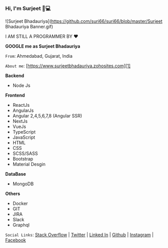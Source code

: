 ### Hi, I'm Surjeet 👋💻

![Surjeet Bhadauriya](https://github.com/suri66/suri66/blob/master/Surjeet Bhadauriya Banner.gif)

I AM STILL A PROGRAMMER BY &hearts;

**GOOGLE me as Surjeet Bhadauriya**

`From`: Ahmedabad, Gujarat, India 

`About me`: [https://www.surjeetbhadauriya.zohosites.com][1]

**Backend**

 - Node Js 

**Frontend**

- ReactJs
- AngularJs
- Angular 2,4,5,6,7,8 (Angular SSR)
- NextJs
- VueJs
- TypeScript
- JavaScript
- HTML
- CSS
- SCSS/SASS
- Bootstrap
- Material Desgin


**DataBase**

 - MongoDB

**Others**

- Docker
- GIT
- JIRA
- Slack
- Graphql

`Social Links`: [Stack Overflow][7] | [Twitter][2] | [Linked In][3] | [Github][4] | [Instagram][5] | [Facebook][6]


  [1]: https://www.surjeetbhadauriya.com
  [2]: https://twitter.com/catchme822
  [3]: https://in.linkedin.com/in/surjeet-bhadauriya-b26a1183
  [4]: https://github.com/suri66
  [5]: https://www.instagram.com/beingsurjeet/
  [6]: https://www.facebook.com/surjeetsingh.bhadauriya
  [7]: https://stackoverflow.com/users/5939058/surjeet-bhadauriya?tab=profile

